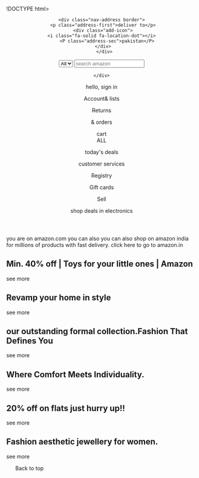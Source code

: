 !DOCTYPE html>
<html lang="en">
<head>
    <meta charset="UTF-8">
    <meta name="viewport" content="width=device-width, initial-scale=1.0">
    <title>css class 1</title>
    <link rel="stylesheet" href="styles.css">
    <link rel="stylesheet" href="https://cdnjs.cloudflare.com/ajax/libs/font-awesome/6.7.1/css/all.min.css" integrity="sha512-5Hs3dF2AEPkpNAR7UiOHba+lRSJNeM2ECkwxUIxC1Q/FLycGTbNapWXB4tP889k5T5Ju8fs4b1P5z/iB4nMfSQ==" crossorigin="anonymous" referrerpolicy="no-referrer" />
</head>
<body>
<header>
    <div class="navbar">
     <div class="navlogo border">
    <div class="logo"></div>
    </div>
    
    <div class="nav-address border">
     <p class="address-first">deliver to</p>
     <div class="add-icon">
    <i class="fa-solid fa-location-dot"></i>
        <P class="address-sec">pakistan</P>
     </div>
      </div>

  <div class="nav-search">
    <select class="search-select">
        <option>All</option>
    </select>
    <input placeholder="search amazon" class="search-input">
    <div class="search-icon">
    <i class="fa-solid fa-magnifying-glass"></i>

    </div>
  </div>
  <div class="nav-signin border">
    <p><span>hello, sign in</span></p>
    <p class="nav-second">Account& lists</p>
  </div>
  <div class="nav-return border">
    <p><span>Returns</span></p>
    <p class="nav-third">& orders</p>
  </div>
  <div class="nav-cart border">
    <i class="fa-solid fa-cart-shopping"></i>
    cart
  </div>
  
</div>


  <div class="panel border">
    <div class="panel-all">
    <i class="fa-solid fa-bars"></i>
    ALL
  </div>
  <div class="panel-ops">
    <p>today's deals</p>
      <p>customer services</p>
      <p>Registry</p>
      <p>Gift cards</p>
      <p>Sell</p>
      </div>
<div class="panel-deals">
shop deals in electronics
</div>
  </div>
</header>
  <div class="hero-section">
    <div class="hero-msg">
      <p>you are on amazon.com you can also you can also shop on amazon india for millions of products with fast delivery. <a> click here to go to amazon.in </a></p>
    </div>
  </div>
  <div class="shop-section">
   <div class="box1 box">
   <div class="box-content">
    <h2>Min. 40% off | Toys for your little ones | Amazon</h2>
    <div class="box-img" style="background-image: url('/image/5198crWwKYL.jpg');"></div>
    <p>see more</p>
   </div>
   </div>
   <div class="box2 box">
    <div class="box-content">
     <h2>Revamp your home in style</h2>
     <div class="box-img" style="background-image: url('/image/daraz.jpg');"></div>
     <p>see more</p>
   </div>
   </div>
   <div class="box3 box">
    <div class="box-content">
      <h2>our outstanding formal collection.Fashion That Defines You</h2>
      <div class="box-img" style="background-image: url('/image/clothes\ collection.jpg');"></div>
      <p>see more</p>
      </div>
    </div>

  <div class="shop-section">
    <div class="box4 box">
    <div class="box-content">
     <h2>Where Comfort Meets Individuality.</h2>
     <div class="box-img" style="background-image: url('/image/shoes.jpg');"></div>
     <p>see more</p>
    </div>
    </div>
    <div class="box5 box">
     <div class="box-content">
      <h2>20% off on flats just hurry up!!</h2>
      <div class="box-img" style="background-image: url('/image/ZAH00147-copy_1080x.jpg');"></div>
      <p>see more</p>
    </div>
    </div>
    <div class="box6 box">
 <div class="box-content">
 <h2>Fashion aesthetic jewellery for women.</h2>
<div class="box-img" style="background-image: url('/image/jewellery.jpg');"></div>
<p>see more</p>
 </div>
</div>
 <footer>
<div class="foot-panel1">
  <ul>
 <p>Back to top</p>
</ul>
</div>
 </footer>
</body>
</html>
